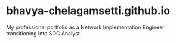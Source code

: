 # bhavya-chelagamsetti.github.io
My professional portfolio as a Network Implementation Engineer transitioning into SOC Analyst.
